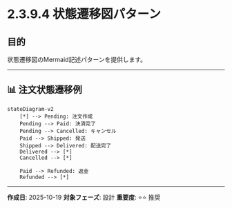 # 2.3.9.4 状態遷移図パターン

## 目的

状態遷移図のMermaid記述パターンを提供します。

---

## 📊 注文状態遷移例

```mermaid
stateDiagram-v2
    [*] --> Pending: 注文作成
    Pending --> Paid: 決済完了
    Pending --> Cancelled: キャンセル
    Paid --> Shipped: 発送
    Shipped --> Delivered: 配送完了
    Delivered --> [*]
    Cancelled --> [*]

    Paid --> Refunded: 返金
    Refunded --> [*]
```

---

**作成日**: 2025-10-19
**対象フェーズ**: 設計
**重要度**: ⭐⭐ 推奨
